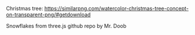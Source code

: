 Christmas tree:
https://similarpng.com/watercolor-christmas-tree-concept-on-transparent-png/#getdownload


Snowflakes from three.js github repo by Mr. Doob
